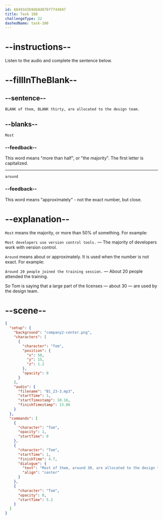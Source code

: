 ```yaml
---
id: 6849343b9db8d076f7744947
title: Task 108
challengeType: 22
dashedName: task-108
---
```


<!-- (audio) Tom: Most of them, around thirty, are allocated to the design team. -->

# --instructions--

Listen to the audio and complete the sentence below.

# --fillInTheBlank--

## --sentence--

`BLANK of them, BLANK thirty, are allocated to the design team.`

## --blanks--

`Most`

### --feedback--

This word means "more than half", or "the majority". The first letter is capitalized.

---

`around`

### --feedback--

This word means "approximately" - not the exact number, but close.

# --explanation--

`Most` means the majority, or more than 50% of something. For example:

`Most developers use version control tools.` — The majority of developers work with version control.

`Around` means about or approximately. It is used when the number is not exact. For example:

`Around 20 people joined the training session.` — About 20 people attended the training.

So Tom is saying that a large part of the licenses — about 30 — are used by the design team.

# --scene--

```json
{
  "setup": {
    "background": "company2-center.png",
    "characters": [
      {
        "character": "Tom",
        "position": {
          "x": 50,
          "y": 15,
          "z": 1.2
        },
        "opacity": 0
      }
    ],
    "audio": {
      "filename": "B1_23-3.mp3",
      "startTime": 1,
      "startTimestamp": 10.16,
      "finishTimestamp": 13.86
    }
  },
  "commands": [
    {
      "character": "Tom",
      "opacity": 1,
      "startTime": 0
    },
    {
      "character": "Tom",
      "startTime": 1,
      "finishTime": 4.7,
      "dialogue": {
        "text": "Most of them, around 30, are allocated to the design team.",
        "align": "center"
      }
    },
    {
      "character": "Tom",
      "opacity": 0,
      "startTime": 5.2
    }
  ]
}
```
